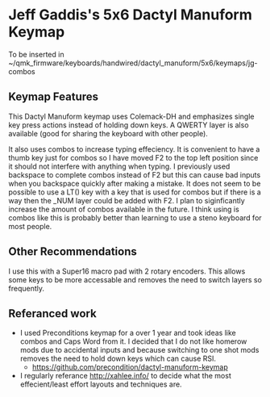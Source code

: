 # Jeff Gaddis's 5x6 Dactyl Manuform Keymap
To be inserted in ~/qmk_firmware/keyboards/handwired/dactyl_manuform/5x6/keymaps/jg-combos

## Keymap Features
This Dactyl Manuform keymap uses Colemack-DH and emphasizes single key press actions instead of holding down keys. A QWERTY layer is also available (good for sharing the keyboard with other people).

It also uses combos to increase typing effeciency. It is convenient to have a thumb key just for combos so I have moved F2 to the top left position since it should not interfere with anything when typing. I previously used backspace to complete combos instead of F2 but this can cause bad inputs when you backspace quickly after making a mistake. It does not seem to be possible to use a LT() key with a key that is used for combos but if there is a way then the _NUM layer could be added with F2. I plan to siginficantly increase the amount of combos available in the future. I think using is combos like this is probably better than learning to use a steno keyboard for most people.

## Other Recommendations
I use this with a Super16 macro pad with 2 rotary encoders. This allows some keys to be more accessable and removes the need to switch layers so frequently.

## Referanced work
- I used Preconditions keymap for a over 1 year and took ideas like combos and Caps Word from it. I decided that I do not like homerow mods due to accidental inputs and because switching to one shot mods removes the need to hold down keys which can cause RSI.
  -  https://github.com/precondition/dactyl-manuform-keymap
- I regularly referance http://xahlee.info/ to decide what the most effecient/least effort layouts and techniques are.
